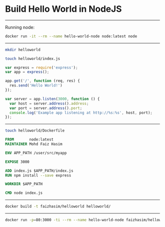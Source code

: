 # Build Hello World in NodeJS

---

Running node:

```bash
docker run -it --rm --name hello-world-node node:latest node
```

---

```bash
mkdir helloworld

touch helloworld/index.js
```

```javascript
var express = require('express');
var app = express();

app.get('/', function (req, res) {
  res.send('Hello World!')
});

var server = app.listen(3000, function () {
  var host = server.address().address;
  var port = server.address().port;
  console.log('Example app listening at http://%s:%s', host, port);
});
```

---

```bash
touch helloworld/Dockerfile
```

```Dockerfile
FROM       node:latest
MAINTAINER Mohd Faiz Hasim

ENV APP_PATH /user/src/myapp

EXPOSE 3000

ADD index.js $APP_PATH/index.js
RUN npm install --save express

WORKDIR $APP_PATH

CMD node index.js

```

---

```bash
docker build -t faizhasim/helloworld helloworld/
```

---

```bash
docker run -p=80:3000 -ti --rm --name hello-world-node faizhasim/helloworld
```

